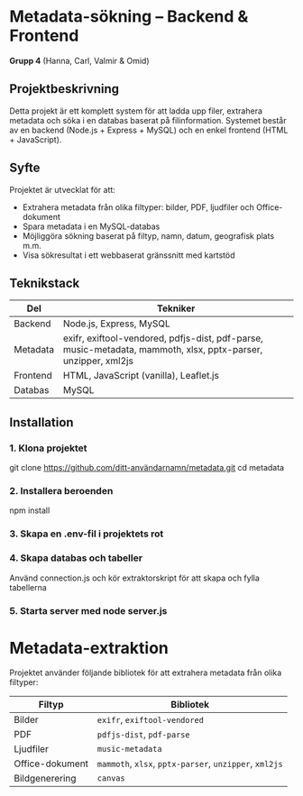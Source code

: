 # Metadata-sökning – Backend & Frontend  
**Grupp 4** (Hanna, Carl, Valmir & Omid)

## Projektbeskrivning

Detta projekt är ett komplett system för att ladda upp filer, extrahera metadata och söka i en databas baserat på filinformation. Systemet består av en backend (Node.js + Express + MySQL) och en enkel frontend (HTML + JavaScript).

## Syfte

Projektet är utvecklat för att:

- Extrahera metadata från olika filtyper: bilder, PDF, ljudfiler och Office-dokument
- Spara metadata i en MySQL-databas
- Möjliggöra sökning baserat på filtyp, namn, datum, geografisk plats m.m.
- Visa sökresultat i ett webbaserat gränssnitt med kartstöd

## Teknikstack

| Del       | Tekniker                                                                 |
|-----------|--------------------------------------------------------------------------|
| Backend   | Node.js, Express, MySQL                                                  |
| Metadata  | exifr, exiftool-vendored, pdfjs-dist, pdf-parse, music-metadata, mammoth, xlsx, pptx-parser, unzipper, xml2js |
| Frontend  | HTML, JavaScript (vanilla), Leaflet.js                                   |
| Databas   | MySQL                                                                    |

## Installation

### 1. Klona projektet
git clone https://github.com/ditt-användarnamn/metadata.git
cd metadata

### 2. Installera beroenden
npm install

### 3. Skapa en .env-fil i projektets rot

### 4. Skapa databas och tabeller
Använd connection.js och kör extraktorskript för att skapa och fylla tabellerna

### 5. Starta server med node server.js

# Metadata-extraktion

Projektet använder följande bibliotek för att extrahera metadata från olika filtyper:

| Filtyp         | Bibliotek                                                                 |
|----------------|---------------------------------------------------------------------------|
| Bilder         | `exifr`, `exiftool-vendored`                                              |
| PDF            | `pdfjs-dist`, `pdf-parse`                                                 |
| Ljudfiler      | `music-metadata`                                                          |
| Office-dokument| `mammoth`, `xlsx`, `pptx-parser`, `unzipper`, `xml2js`                    |
| Bildgenerering | `canvas`                                                                  |
